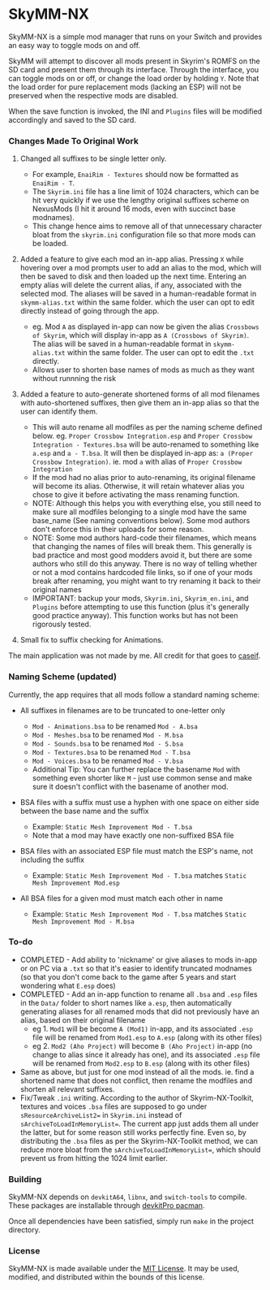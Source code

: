 # SkyMM-NX

SkyMM-NX is a simple mod manager that runs on your Switch and provides an easy way to toggle mods on
and off.

SkyMM will attempt to discover all mods present in Skyrim's ROMFS on the SD card and present them through its interface.
Through the interface, you can toggle mods on or off, or change the load order by holding `Y`. Note that the load order
for pure replacement mods (lacking an ESP) will not be preserved when the respective mods are disabled.

When the save function is invoked, the INI and `Plugins` files will be modified accordingly and saved to the SD card.

### Changes Made To Original Work
1. Changed all suffixes to be single letter only. 
    - For example, `EnaiRim - Textures` should now be formatted as `EnaiRim - T`.
    - The `Skyrim.ini` file has a line limit of 1024 characters, which can be hit very quickly if we use the lengthy original suffixes scheme on NexusMods (I hit it around 16 mods, even with succinct base modnames).
    - This change hence aims to remove all of that unnecessary character bloat from the `skyrim.ini` configuration file so that more mods can be loaded.

2. Added a feature to give each mod an in-app alias. Pressing `X` while hovering over a mod prompts user to add an alias to the mod, which will then be saved to disk and then loaded up the next time. Entering an empty alias will delete the current alias, if any, associated with the selected mod. The aliases will be saved in a human-readable format in `skymm-alias.txt` within the same folder. which the user can opt to edit directly instead of going through the app.
    - eg. Mod `A` as displayed in-app can now be given the alias `Crossbows of Skyrim`, which will display in-app as `A (Crossbows of Skyrim)`. The alias will be saved in a human-readable format in `skymm-alias.txt` within the same folder. The user can opt to edit the `.txt` directly.
    - Allows user to shorten base names of mods as much as they want without runnning the risk 

3. Added a feature to auto-generate shortened forms of all mod filenames with auto-shortened suffixes, then give them an in-app alias so that the user can identify them. 
    - This will auto rename all modfiles as per the naming scheme defined below. eg. `Proper Crossbow Integration.esp` and `Proper Crossbow Integration - Textures.bsa` will be auto-renamed to something like `a.esp` and `a - T.bsa`. It will then be displayed in-app as: `a (Proper Crossbow Integration)`. ie. mod `a` with alias of `Proper Crossbow Integration`
    - If the mod had no alias prior to auto-renaming, its original filename will become its alias. Otherwise, it will retain whatever alias you chose to give it before activating the mass renaming function.
    - NOTE: Although this helps you with everything else, you still need to make sure all modfiles belonging to a single mod have the same base_name (See naming conventions below). Some mod authors don't enforce this in their uploads for some reason.
    - NOTE: Some mod authors hard-code their filenames, which means that changing the names of files will break them. This generally is bad practice and most good modders avoid it, but there are some authors who still do this anyway. There is no way of telling whether or not a mod contains hardcoded file links, so if one of your mods break after renaming, you might want to try renaming it back to their original names
    - IMPORTANT: backup your mods, `Skyrim.ini`, `Skyrim_en.ini`, and `Plugins` before attempting to use this function (plus it's generally good practice anyway). This function works but has not been rigorously tested.


4. Small fix to suffix checking for Animations.

The main application was not made by me. All credit for that goes to [caseif](https://github.com/caseif/SkyMM-NX).

### Naming Scheme (updated)

Currently, the app requires that all mods follow a standard naming scheme:

- All suffixes in filenames are to be truncated to one-letter only
  - `Mod - Animations.bsa` to be renamed `Mod - A.bsa`
  - `Mod - Meshes.bsa` to be renamed `Mod - M.bsa`
  - `Mod - Sounds.bsa` to be renamed `Mod - S.bsa`
  - `Mod - Textures.bsa` to be renamed `Mod - T.bsa`
  - `Mod - Voices.bsa` to be renamed `Mod - V.bsa`
  - Additional Tip: You can further replace the basename `Mod` with something even shorter like `M` - just use common sense and make sure it doesn't conflict with the basename of another mod.

- BSA files with a suffix must use a hyphen with one space on either side between the base name and the suffix
  - Example: `Static Mesh Improvement Mod - T.bsa`
  - Note that a mod may have exactly one non-suffixed BSA file
- BSA files with an associated ESP file must match the ESP's name, not including the suffix
  - Example: `Static Mesh Improvement Mod - T.bsa` matches `Static Mesh Improvement Mod.esp`
- All BSA files for a given mod must match each other in name
  - Example: `Static Mesh Improvement Mod - T.bsa` matches `Static Mesh Improvement Mod - M.bsa`

### To-do

* COMPLETED - Add ability to 'nickname' or give aliases to mods in-app or on PC via a `.txt` so that it's easier to identify truncated modnames (so that you don't come back to the game after 5 years and start wondering what `E.esp` does)
* COMPLETED - Add an in-app function to rename all `.bsa` and `.esp` files in the `Data/` folder to short names like `a.esp`, then automatically generating aliases for all renamed mods that did not previously have an alias, based on their original filename
    - eg 1. `Mod1` will be become `A (Mod1)` in-app, and its associated `.esp` file will be renamed from `Mod1.esp` to `A.esp` (along with its other files)
    - eg 2. `Mod2 (Aho Project)` will become `B (Aho Project)` in-app (no change to alias since it already has one), and its associated `.esp` file will be renamed from `Mod2.esp` to `B.esp` (along with its other files)
* Same as above, but just for one mod instead of all the mods. ie. find a shortened name that does not conflict, then rename the modfiles and shorten all relevant suffixes.
* Fix/Tweak `.ini` writing. According to the author of Skyrim-NX-Toolkit, textures and voices `.bsa` files are supposed to go under `sResourceArchiveList2=` in `Skyrim.ini` instead of `sArchiveToLoadInMemoryList=`. The current app just adds them all under the latter, but for some reason still works perfectly fine. Even so, by distributing the `.bsa` files as per the Skyrim-NX-Toolkit method, we can reduce more bloat from the `sArchiveToLoadInMemoryList=`, which should prevent us from hitting the 1024 limit earlier.

### Building

SkyMM-NX depends on `devkitA64`, `libnx`, and `switch-tools` to compile. These packages are installable through
[devkitPro pacman](https://devkitpro.org/wiki/devkitPro_pacman).

Once all dependencies have been satisfied, simply run `make` in the project directory.

### License

SkyMM-NX is made available under the
[MIT License](https://github.com/caseif/SkyrimNXModManager/blob/master/LICENSE). It may be used, modified, and
distributed within the bounds of this license.
